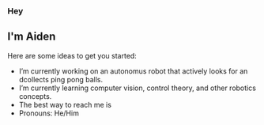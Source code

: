 ### Hey
## I'm Aiden

Here are some ideas to get you started:

- I’m currently working on an autonomus robot that actively looks for an dcollects ping pong balls. 
- I’m currently learning computer vision, control theory, and other robotics concepts. 
- The best way to reach me is 
- Pronouns: He/Him


